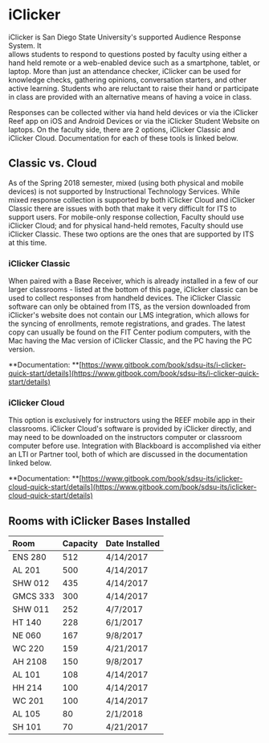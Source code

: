 # iClicker

iClicker is San Diego State University's supported Audience Response System. It  
allows students to respond to questions posted by faculty using either a hand held remote or a web-enabled device such as a smartphone, tablet, or laptop. More than just an attendance checker, iClicker can be used for knowledge checks, gathering opinions, conversation starters, and other active learning. Students who are reluctant to raise their hand or participate in class are provided with an alternative means of having a voice in class.

Responses can be collected wither via hand held devices or via the iClicker Reef app on iOS and Android Devices or via the iClicker Student Website on laptops. On the faculty side, there are 2 options, iClicker Classic and iClicker Cloud. Documentation for each of these tools is linked below.

## Classic vs. Cloud

As of the Spring 2018 semester, mixed \(using both physical and mobile devices\) is not supported by Instructional Technology Services. While mixed response collection is supported by both iClicker Cloud and iClicker Classic there are issues with both that make it very difficult for ITS to support users. For mobile-only response collection, Faculty should use iClicker Cloud; and for physical hand-held remotes, Faculty should use iClicker Classic. These two options are the ones that are supported by ITS at this time.

### iClicker Classic

When paired with a Base Receiver, which is already installed in a few of our larger classrooms - listed at the bottom of this page, iClicker classic can be used to collect responses from handheld devices. The iClicker Classic software can only be obtained from ITS, as the version downloaded from iClicker's website does not contain our LMS integration, which allows for the syncing of enrollments, remote registrations, and grades. The latest copy can usually be found on the FIT Center podium computers, with the Mac having the Mac version of iClicker Classic, and the PC having the PC version.

**Documentation: **[https://www.gitbook.com/book/sdsu-its/i-clicker-quick-start/details](https://www.gitbook.com/book/sdsu-its/i-clicker-quick-start/details)

### iClicker Cloud

This option is exclusively for instructors using the REEF mobile app in their classrooms. iClicker Cloud's software is provided by iClicker directly, and may need to be downloaded on the instructors computer or classroom computer before use. Integration with Blackboard is accomplished via either an LTI or Partner tool, both of which are discussed in the documentation linked below.

**Documentation: **[https://www.gitbook.com/book/sdsu-its/iclicker-cloud-quick-start/details](https://www.gitbook.com/book/sdsu-its/iclicker-cloud-quick-start/details)

## Rooms with iClicker Bases Installed

| Room | Capacity | Date Installed |
| :--- | :--- | :--- |
| ENS 280 | 512 | 4/14/2017 |
| AL 201 | 500 | 4/14/2017 |
| SHW 012 | 435 | 4/14/2017 |
| GMCS 333 | 300 | 4/14/2017 |
| SHW 011 | 252 | 4/7/2017 |
| HT 140 | 228 | 6/1/2017 |
| NE 060 | 167 | 9/8/2017 |
| WC 220 | 159 | 4/21/2017 |
| AH 2108 | 150 | 9/8/2017 |
| AL 101 | 108 | 4/14/2017 |
| HH 214 | 100 | 4/14/2017 |
| WC 201 | 100 | 4/14/2017 |
| AL 105 | 80 | 2/1/2018 |
| SH 101 | 70 | 4/21/2017 |



